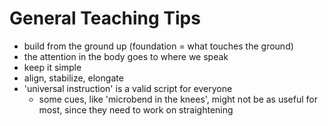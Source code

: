 # General Teaching Tips

* build from the ground up (foundation = what touches the ground)
* the attention in the body goes to where we speak
* keep it simple
* align, stabilize, elongate
* 'universal instruction' is a valid script for everyone
  * some cues, like 'microbend in the knees', might not be as useful for most, since they need to work on straightening 